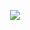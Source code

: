 <p align="center">
  <a href="https://dashboard.heroku.com/new?template=https://github.com/StazCherry69/stzweb">
    <img src="https://cdn.discordapp.com/attachments/956559858776305827/972707158049300590/Glue_Ao_Ashi_-_05_64FC0CC4_002.gif" "width 200"/>
  </a>
</p>
